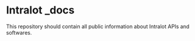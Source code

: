 # Intralot _docs

This repository should contain all public information about Intralot APIs and softwares.
